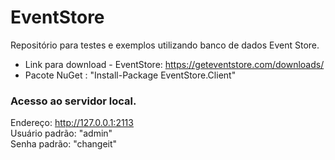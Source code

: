 # EventStore
Repositório para testes e exemplos utilizando banco de dados Event Store.

* Link para download - EventStore: https://geteventstore.com/downloads/
* Pacote NuGet : "Install-Package EventStore.Client"

### Acesso ao servidor local.  
Endereço: http://127.0.0.1:2113  
Usuário padrão: "admin"  
Senha padrão: "changeit"  

